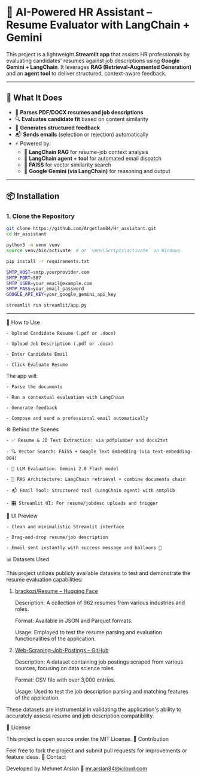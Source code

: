 # 🤖 AI-Powered HR Assistant – Resume Evaluator with LangChain + Gemini

This project is a lightweight **Streamlit app** that assists HR professionals by evaluating candidates' resumes against job descriptions using **Google Gemini + LangChain**. It leverages **RAG (Retrieval-Augmented Generation)** and an **agent tool** to deliver structured, context-aware feedback.

---

## 🧠 What It Does

- 📄 **Parses PDF/DOCX resumes and job descriptions**
- 🔍 **Evaluates candidate fit** based on content similarity
- 🧾 **Generates structured feedback**
- 📬 **Sends emails** (selection or rejection) automatically
- ⚡ Powered by:
  - 🧠 **LangChain RAG** for resume-job context analysis
  - 🧰 **LangChain agent + tool** for automated email dispatch
  - 🔎 **FAISS** for vector similarity search
  - 🤖 **Google Gemini (via LangChain)** for reasoning and output

---

## 📦 Installation

### 1. Clone the Repository

```bash
git clone https://github.com/Argetlam84/Hr_assistant.git
cd Hr_assistant

python3 -m venv venv
source venv/bin/activate  # or `venv\Scripts\activate` on Windows

pip install -r requirements.txt

SMTP_HOST=smtp.yourprovider.com
SMTP_PORT=587
SMTP_USER=your_email@example.com
SMTP_PASS=your_email_password
GOOGLE_API_KEY=your_google_gemini_api_key

streamlit run streamlit/app.py
```

---

📁 How to Use

    - Upload Candidate Resume (.pdf or .docx)

    - Upload Job Description (.pdf or .docx)

    - Enter Candidate Email

    - Click Evaluate Resume

The app will:

    - Parse the documents

    - Run a contextual evaluation with LangChain

    - Generate feedback

    - Compose and send a professional email automatically

⚙️ Behind the Scenes

    - ✅ Resume & JD Text Extraction: via pdfplumber and docx2txt

    - 🔍 Vector Search: FAISS + Google Text Embedding (via text-embedding-004)

    - 🧠 LLM Evaluation: Gemini 2.0 Flash model

    - 📡 RAG Architecture: LangChain retrieval + combine documents chain

    - 📬 Email Tool: Structured tool (LangChain agent) with smtplib

    - 🎛️ Streamlit UI: For resume/jobdesc uploads and trigger

📸 UI Preview

    - Clean and minimalistic Streamlit interface

    - Drag-and-drop resume/job description

    - Email sent instantly with success message and balloons 🎈

📊 Datasets Used

This project utilizes publicly available datasets to test and demonstrate the resume evaluation capabilities:
1. <a href="https://huggingface.co/datasets/brackozi/Resume#:~:text=Skills%20,Ernst">brackozi/Resume – Hugging Face</a> 

    Description: A collection of 962 resumes from various industries and roles.

    Format: Available in JSON and Parquet formats.

    Usage: Employed to test the resume parsing and evaluation functionalities of the application.

2. <a href="https://github.com/r7mvee/Web-Scraping-Job-Postings/blob/master/%5Bscrape2%5D.csv">Web-Scraping-Job-Postings – GitHub</a>

    Description: A dataset containing job postings scraped from various sources, focusing on data science roles.

    Format: CSV file with over 3,000 entries.

    Usage: Used to test the job description parsing and matching features of the application.

These datasets are instrumental in validating the application's ability to accurately assess resume and job description compatibility.

📜 License

This project is open source under the MIT License.
🤝 Contribution

Feel free to fork the project and submit pull requests for improvements or feature ideas.
👋 Contact


Developed by Mehmet Arslan
📧 mr.arslan84@icloud.com